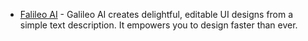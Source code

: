 - [Falileo AI](https://www.usegalileo.ai/) - Galileo AI creates delightful, editable UI designs from a simple text description. It empowers you to design faster than ever.
